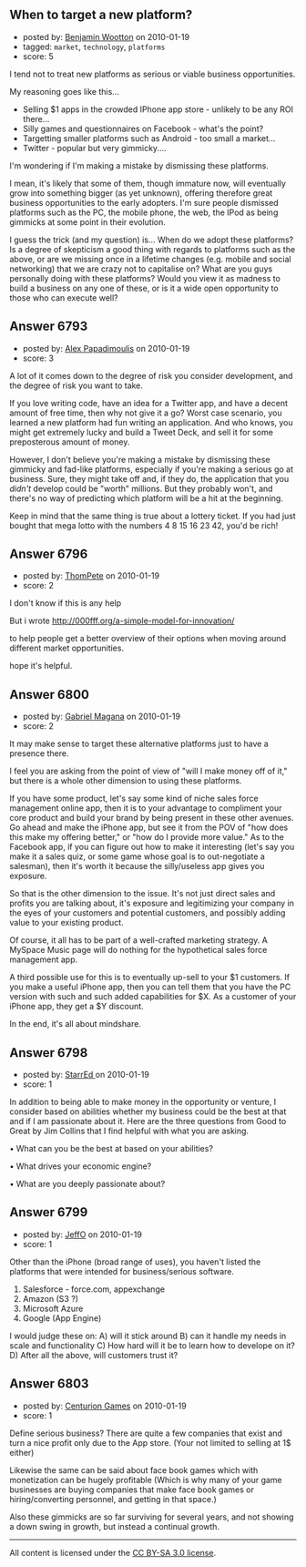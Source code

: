 ## When to target a new platform?

- posted by: [Benjamin Wootton](https://stackexchange.com/users/-1/2094-benjamin-wootton) on 2010-01-19
- tagged: `market`, `technology`, `platforms`
- score: 5

I tend not to treat new platforms as serious or viable business opportunities.  

My reasoning goes like this...  

- Selling $1 apps in the crowded IPhone app store - unlikely to be any ROI there...
- Silly games and questionnaires on Facebook - what's the point?
- Targetting smaller platforms such as Android - too small a market...
- Twitter - popular but very gimmicky....  

I'm wondering if I'm making a mistake by dismissing these platforms.

I mean, it's likely that some of them, though immature now, will eventually grow into something bigger (as yet unknown), offering therefore great business opportunities to the early adopters.  I'm sure people dismissed platforms such as the PC, the mobile phone, the web, the IPod as being gimmicks at some point in their evolution.

I guess the trick (and my question) is... When do we adopt these platforms?  Is a degree of skepticism a good thing with regards to platforms such as the above, or are we missing once in a lifetime changes (e.g. mobile and social networking) that we are crazy not to capitalise on?  What are you guys personally doing with these platforms?  Would you view it as madness to build a business on any one of these, or is it a wide open opportunity to those who can execute well?



## Answer 6793

- posted by: [Alex Papadimoulis](https://stackexchange.com/users/-1/123-alex-papadimoulis) on 2010-01-19
- score: 3

A lot of it comes down to the degree of risk you consider development, and the degree of risk you want to take.

If you love writing code, have an idea for a Twitter app, and have a decent amount of free time, then why not give it a go? Worst case scenario, you learned a new platform had fun writing an application. And who knows, you might get extremely lucky and build a Tweet Deck, and sell it for some preposterous amount of money.

However, I don't believe you're making a mistake by dismissing these gimmicky and fad-like platforms, especially if you're making a serious go at business. Sure, they might take off and, if they do, the application that you *didn't* develop could be "worth" millions. But they probably won't, and there's no way of predicting which platform will be a hit at the beginning.

Keep in mind that the same thing is true about a lottery ticket. If you had just bought that mega lotto with the numbers 4 8 15 16 23 42, you'd be rich! 


## Answer 6796

- posted by: [ThomPete](https://stackexchange.com/users/-1/1186-thompete) on 2010-01-19
- score: 2

I don't know if this is any help

But i wrote http://000fff.org/a-simple-model-for-innovation/ 

to help people get a better overview of their options when moving around different market opportunities.

hope it's helpful.


## Answer 6800

- posted by: [Gabriel Magana](https://stackexchange.com/users/-1/1158-gabriel-magana) on 2010-01-19
- score: 2

It may make sense to target these alternative platforms just to have a presence there.

I feel you are asking from the point of view of "will I make money off of it," but there is a whole other dimension to using these platforms.

If you have some product, let's say some kind of niche sales force management online app, then it is to your advantage to compliment your core product and build your brand by being present in these other avenues.  Go ahead and make the iPhone app, but see it from the POV of "how does this make my offering better," or "how do I provide more value."  As to the Facebook app, if you can figure out how to make it interesting (let's say you make it a sales quiz, or some game whose goal is to out-negotiate a salesman), then it's worth it because the silly/useless app gives you exposure.

So that is the other dimension to the issue.  It's not just direct sales and profits you are talking about, it's exposure and legitimizing your company in the eyes of your customers and potential customers, and possibly adding value to your existing product.

Of course, it all has to be part of a well-crafted marketing strategy.  A MySpace Music page will do nothing for the hypothetical sales force management app.

A third possible use for this is to eventually up-sell to your $1 customers.  If you make a useful iPhone app, then you can tell them that you have the PC version with such and such added capabilities for $X.  As a customer of your iPhone app, they get a $Y discount.

In the end, it's all about mindshare.


## Answer 6798

- posted by: [StarrEd ](https://stackexchange.com/users/-1/1729-starred) on 2010-01-19
- score: 1

In addition to being able to make money in the opportunity or venture, I consider based on abilities whether my business could be the best at that and if I am passionate about it.    Here are the three questions from Good to Great by Jim Collins that I find helpful with what you are asking.

• What can you be the best at based on your abilities?

• What drives your economic engine?

• What are you deeply passionate about?



## Answer 6799

- posted by: [JeffO](https://stackexchange.com/users/-1/1796-jeffo) on 2010-01-19
- score: 1

Other than the iPhone (broad range of uses), you haven't listed the platforms that were intended for business/serious software. 

 1. Salesforce - force.com, appexchange
 2. Amazon (S3 ?)
 3. Microsoft Azure
 4. Google (App Engine)

I would judge these on: 
A) will it stick around 
B) can it handle my needs in scale and functionality 
C) How hard will it be to learn how to develope on it?
D) After all the above, will customers trust it?


## Answer 6803

- posted by: [Centurion Games](https://stackexchange.com/users/-1/970-centurion-games) on 2010-01-19
- score: 1

Define serious business? There are quite a few companies that exist and turn a nice profit only due to the App store. (Your not limited to selling at 1$ either)

Likewise the same can be said about face book games which with monetization can be hugely profitable (Which is why many of your game businesses are buying companies that make face book games or hiring/converting personnel, and getting in that space.)

Also these gimmicks are so far surviving for several years, and not showing a down swing in growth, but instead a continual growth. 



---

All content is licensed under the [CC BY-SA 3.0 license](https://creativecommons.org/licenses/by-sa/3.0/).
